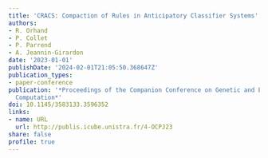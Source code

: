 ```yaml
---
title: 'CRACS: Compaction of Rules in Anticipatory Classifier Systems'
authors:
- R. Orhand
- P. Collet
- P. Parrend
- A. Jeannin-Girardon
date: '2023-01-01'
publishDate: '2024-02-01T21:05:50.368647Z'
publication_types:
- paper-conference
publication: '*Proceedings of the Companion Conference on Genetic and Evolutionary
  Computation*'
doi: 10.1145/3583133.3596352
links:
- name: URL
  url: http://publis.icube.unistra.fr/4-OCPJ23
share: false
profile: true
---
```

